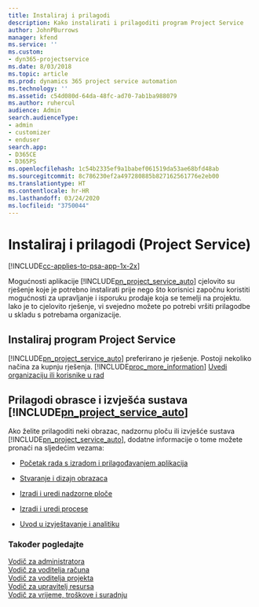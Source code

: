 ```yaml
---
title: Instaliraj i prilagodi
description: Kako instalirati i prilagoditi program Project Service
author: JohnPBurrows
manager: kfend
ms.service: ''
ms.custom:
- dyn365-projectservice
ms.date: 8/03/2018
ms.topic: article
ms.prod: dynamics 365 project service automation
ms.technology: ''
ms.assetid: c54d080d-64da-48fc-ad70-7ab1ba988079
ms.author: ruhercul
audience: Admin
search.audienceType:
- admin
- customizer
- enduser
search.app:
- D365CE
- D365PS
ms.openlocfilehash: 1c54b2335ef9a1babef061519da53ae68bfd48ab
ms.sourcegitcommit: 8c786230ef2a497280885b827162561776e2eb00
ms.translationtype: HT
ms.contentlocale: hr-HR
ms.lasthandoff: 03/24/2020
ms.locfileid: "3750044"
---
```

# <a name="install-and-customize-project-service"></a>Instaliraj i prilagodi (Project Service)

[!INCLUDE[cc-applies-to-psa-app-1x-2x](../includes/cc-applies-to-psa-app-1x-2x.md)]

Mogućnosti aplikacije [!INCLUDE[pn_project_service_auto](../includes/pn-project-service-auto.md)] cjelovito su rješenje koje je potrebno instalirati prije nego što korisnici započnu koristiti mogućnosti za upravljanje i isporuku prodaje koja se temelji na projektu. Iako je to cjelovito rješenje, vi svejedno možete po potrebi vršiti prilagodbe u skladu s potrebama organizacije.  
<!-- TODO: I expect to find the information on how to get and install this here. Please find that and add it here. Same for Project Service.--> 
  
## <a name="install-project-service"></a>Instaliraj program Project Service  
 [!INCLUDE[pn_project_service_auto](../includes/pn-project-service-auto.md)] preferirano je rješenje. Postoji nekoliko načina za kupnju rješenja. [!INCLUDE[proc_more_information](../includes/proc-more-information.md)] [Uvedi organizaciju ili korisnike u rad](../admin/onboard-your-organization-and-users-to-dynamics-365-online.md)  
  
## <a name="customize-pn_project_service_auto-forms-and-reports"></a>Prilagodi obrasce i izvješća sustava [!INCLUDE[pn_project_service_auto](../includes/pn-project-service-auto.md)]  
 Ako želite prilagoditi neki obrazac, nadzornu ploču ili izvješće sustava [!INCLUDE[pn_project_service_auto](../includes/pn-project-service-auto.md)], dodatne informacije o tome možete pronaći na sljedećim vezama:  
  
- [Početak rada s izradom i prilagođavanjem aplikacija](../customize/getting-started-customization.md)  
  
- [Stvaranje i dizajn obrazaca](../customize/create-design-forms.md)  
  
- [Izradi i uredi nadzorne ploče](../customize/create-edit-dashboards.md)  
  
- [Izradi i uredi procese](../customize/guide-staff-through-common-tasks-processes.md)  
  
- [Uvod u izvještavanje i analitiku](../analytics/reporting-analytics-with-dynamics-365.md)  
  
### <a name="see-also"></a>Također pogledajte  
 [Vodič za administratora](../project-service/admin-guide.md)   
 [Vodič za voditelja računa](../project-service/account-manager-guide.md)   
 [Vodič za voditelja projekta](../project-service/project-manager-guide.md)   
 [Vodič za upravitelj resursa](../project-service/resource-manager-guide.md)   
 [Vodič za vrijeme, troškove i suradnju](../project-service/time-expense-collaboration-guide.md)
